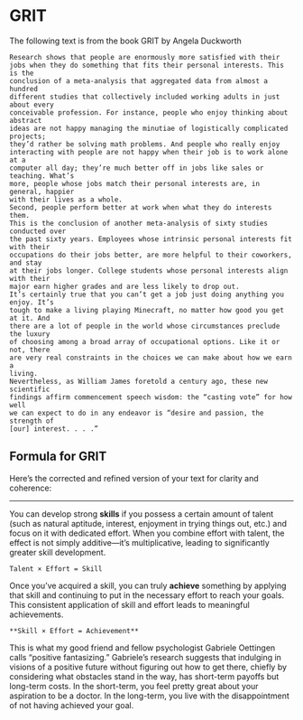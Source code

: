 # GRIT

The following text is from the book GRIT by Angela Duckworth

```quote
Research shows that people are enormously more satisfied with their
jobs when they do something that fits their personal interests. This is the
conclusion of a meta-analysis that aggregated data from almost a hundred
different studies that collectively included working adults in just about every
conceivable profession. For instance, people who enjoy thinking about abstract
ideas are not happy managing the minutiae of logistically complicated projects;
they’d rather be solving math problems. And people who really enjoy
interacting with people are not happy when their job is to work alone at a
computer all day; they’re much better off in jobs like sales or teaching. What’s
more, people whose jobs match their personal interests are, in general, happier
with their lives as a whole.
Second, people perform better at work when what they do interests them.
This is the conclusion of another meta-analysis of sixty studies conducted over
the past sixty years. Employees whose intrinsic personal interests fit with their
occupations do their jobs better, are more helpful to their coworkers, and stay
at their jobs longer. College students whose personal interests align with their
major earn higher grades and are less likely to drop out.
It’s certainly true that you can’t get a job just doing anything you enjoy. It’s
tough to make a living playing Minecraft, no matter how good you get at it. And
there are a lot of people in the world whose circumstances preclude the luxury
of choosing among a broad array of occupational options. Like it or not, there
are very real constraints in the choices we can make about how we earn a
living.
Nevertheless, as William James foretold a century ago, these new scientific
findings affirm commencement speech wisdom: the “casting vote” for how well
we can expect to do in any endeavor is “desire and passion, the strength of
[our] interest. . . .”
``` 
## Formula for GRIT

Here’s the corrected and refined version of your text for clarity and coherence:

---

You can develop strong **skills** if you possess a certain amount of talent (such as natural aptitude, interest, enjoyment in trying things out, etc.) and focus on it with dedicated effort. When you combine effort with talent, the effect is not simply additive—it’s multiplicative, leading to significantly greater skill development.

`
Talent × Effort = Skill
`


Once you’ve acquired a skill, you can truly **achieve** something by applying that skill and continuing to put in the necessary effort to reach your goals. This consistent application of skill and effort leads to meaningful achievements.

`
**Skill × Effort = Achievement**
`

This is what my good friend and fellow psychologist Gabriele Oettingen calls
“positive fantasizing.” Gabriele’s research suggests that indulging in visions of a
positive future without figuring out how to get there, chiefly by considering
what obstacles stand in the way, has short-term payoffs but long-term costs. In
the short-term, you feel pretty great about your aspiration to be a doctor. In the
long-term, you live with the disappointment of not having achieved your goal.